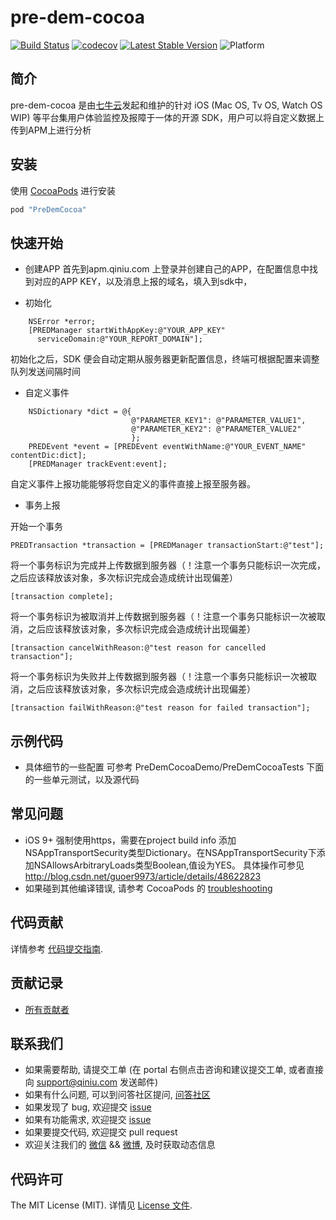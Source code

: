 # pre-dem-cocoa

[![Build Status](https://travis-ci.org/pre-dem/pre-dem-cocoa.svg?branch=master)](https://travis-ci.org/pre-dem/pre-dem-cocoa)
[![codecov](https://codecov.io/gh/pre-dem/pre-dem-cocoa/branch/master/graph/badge.svg)](https://codecov.io/gh/pre-dem/pre-dem-cocoa)
[![Latest Stable Version](https://img.shields.io/cocoapods/v/PreDemCocoa.svg)](https://github.com/pre-dem/pre-dem-cocoa/releases)
![Platform](http://img.shields.io/cocoapods/p/PreDemCocoa.svg)

## 简介

pre-dem-cocoa 是由[七牛云](https://www.qiniu.com)发起和维护的针对 iOS (Mac OS, Tv OS, Watch OS WIP) 等平台集用户体验监控及报障于一体的开源 SDK，用户可以将自定义数据上传到APM上进行分析

## 安装

使用 [CocoaPods](https://cocoapods.org) 进行安装

```ruby
pod "PreDemCocoa"
```

## 快速开始

- 创建APP
  首先到apm.qiniu.com 上登录并创建自己的APP，在配置信息中找到对应的APP KEY，以及消息上报的域名，填入到sdk中，

- 初始化

``` objc
    NSError *error;
    [PREDManager startWithAppKey:@"YOUR_APP_KEY" 
      serviceDomain:@"YOUR_REPORT_DOMAIN"];
```

初始化之后，SDK 便会自动定期从服务器更新配置信息，终端可根据配置来调整队列发送间隔时间

- 自定义事件

``` objc
    NSDictionary *dict = @{
                           @"PARAMETER_KEY1": @"PARAMETER_VALUE1",
                           @"PARAMETER_KEY2": @"PARAMETER_VALUE2"
                           };
    PREDEvent *event = [PREDEvent eventWithName:@"YOUR_EVENT_NAME" contentDic:dict];
    [PREDManager trackEvent:event];
```
自定义事件上报功能能够将您自定义的事件直接上报至服务器。

- 事务上报

开始一个事务
``` objc
PREDTransaction *transaction = [PREDManager transactionStart:@"test"];
```

将一个事务标识为完成并上传数据到服务器（！注意一个事务只能标识一次完成，之后应该释放该对象，多次标识完成会造成统计出现偏差）
``` objc
[transaction complete];
```

将一个事务标识为被取消并上传数据到服务器（！注意一个事务只能标识一次被取消，之后应该释放该对象，多次标识完成会造成统计出现偏差）
``` objc
[transaction cancelWithReason:@"test reason for cancelled transaction"];
```

将一个事务标识为失败并上传数据到服务器（！注意一个事务只能标识一次被取消，之后应该释放该对象，多次标识完成会造成统计出现偏差）
``` objc
[transaction failWithReason:@"test reason for failed transaction"];
```

## 示例代码
* 具体细节的一些配置 可参考 PreDemCocoaDemo/PreDemCocoaTests 下面的一些单元测试，以及源代码

## 常见问题

- iOS 9+ 强制使用https，需要在project build info 添加NSAppTransportSecurity类型Dictionary。在NSAppTransportSecurity下添加NSAllowsArbitraryLoads类型Boolean,值设为YES。 具体操作可参见 http://blog.csdn.net/guoer9973/article/details/48622823
- 如果碰到其他编译错误, 请参考 CocoaPods 的 [troubleshooting](http://guides.cocoapods.org/using/troubleshooting.html)

## 代码贡献

详情参考 [代码提交指南](https://github.com/pre-dem/pre-dem-cocoa/blob/master/Contributing.md).

## 贡献记录

- [所有贡献者](https://github.com/pre-dem/pre-dem-cocoa/contributors)

## 联系我们

- 如果需要帮助, 请提交工单 (在 portal 右侧点击咨询和建议提交工单, 或者直接向 support@qiniu.com 发送邮件)
- 如果有什么问题, 可以到问答社区提问, [问答社区](http://qiniu.segmentfault.com/)
- 如果发现了 bug, 欢迎提交 [issue](https://github.com/pre-dem/pre-dem-cocoa/issues)
- 如果有功能需求, 欢迎提交 [issue](https://github.com/pre-dem/pre-dem-cocoa/issues)
- 如果要提交代码, 欢迎提交 pull request
- 欢迎关注我们的 [微信](http://www.qiniu.com/#weixin) && [微博](http://weibo.com/qiniutek), 及时获取动态信息

## 代码许可

The MIT License (MIT). 详情见 [License 文件](https://github.com/qiniu/pre-dem-cocoa/blob/master/LICENSE).
